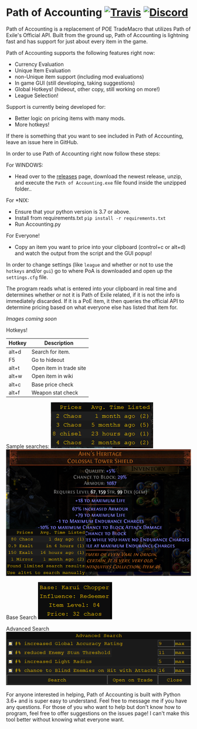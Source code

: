 # Path of Accounting [![Travis](https://img.shields.io/travis/Ethck/Path-of-Accounting.svg)](https://travis-ci.org/Ethck/Path-of-Accounting) [![Discord](https://img.shields.io/discord/667548003820634132.svg)](https://discord.gg/BUV2x6N)

Path of Accounting is a replacement of POE TradeMacro that utilizes Path of Exile's Official API. Built from the ground up, Path of Accounting is lightning fast and has support for just about every item in the game.

Path of Accounting supports the following features right now:
* Currency Evaluation
* Unique Item Evaluation
* non-Unique item support (including mod evaluations)
* In game GUI (still developing, taking suggestions)
* Global Hotkeys! (hideout, other copy, still working on more!)
* League Selection!

Support is currently being developed for:
* Better logic on pricing items with many mods.
* More hotkeys!


If there is something that you want to see included in Path of Accounting, leave an issue here in GitHub.

In order to use Path of Accounting right now follow these steps:

For WINDOWS:
* Head over to the [releases](https://github.com/Ethck/Path-of-Accounting/releases) page, download the newest release, unzip, and execute the `Path of Accounting.exe` file found inside the unzipped folder..

For *NIX:
* Ensure that your python version is 3.7 or above.
* Install from requirements.txt `pip install -r requirements.txt`
* Run Accounting.py


For Everyone!
* Copy an item you want to price into your clipboard (control+c or alt+d) and watch the output from the script and the GUI popup!

In order to change settings (like `league` and whether or not to use the `hotkeys` and/or `gui`) go to where PoA is downloaded and open up the `settings.cfg` file.

The program reads what is entered into your clipboard in real time and determines whether or not it is Path of Exile related, if it is not the info is immediately discarded. If it is a PoE item, it then queries the official API to determine pricing based on what everyone else has listed that item for.

*Images coming soon*

Hotkeys!

|Hotkey   | Description  |
|---|---|
| alt+d  | Search for item.  |
|  F5 | Go to hideout  |
| alt+t | Open item in trade site |
| alt+w | Open item in wiki |
| alt+c | Base price check |
| alt+f | Weapon stat check |

Sample searches:
![Basic Search 1](/images/sampleSearch1.png)
![Basic Search 2](/images/sampleSearch2.png)

Base Search
![Base Search](/images/baseSearch.png)

Advanced Search
![Advanced Search](/images/advancedSearch.png)

For anyone interested in helping, Path of Accounting is built with Python 3.6+ and is super easy to understand. Feel free to message me if you have any questions.
For those of you who want to help but don't know how to program, feel free to offer suggestions on the issues page! I can't make this tool better without knowing what everyone want.
